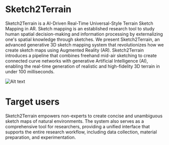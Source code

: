 # Sketch2Terrain
Sketch2Terrain is a AI-Driven Real-Time Universal-Style Terrain Sketch Mapping in AR. Sketch mapping is an established research tool to study human spatial decision-making and information processing by externalizing one's spatial knowledge through sketches. We present Sketch2Terrain, an advanced generative 3D sketch mapping system that revolutionizes how we create sketch maps using Augmented Reality (AR). Sketch2Terrain introduces a pipeline that combines freehand mid-air sketching to create connected curve networks with generative Artificial Intelligence (AI), enabling the real-time generation of realistic and high-fidelity 3D terrain in under 100 milliseconds. 

![Alt text](https://github.com/ETH-IKG/Sketch2Terrain/blob/main/images/Teasor.png?raw=true "The apparatus and workflow of the interface.")

# Target users
Sketch2Terrain empowers non-experts to create concise and unambiguous sketch maps of natural environments. The system also serves as a comprehensive tool for researchers, providing a unified interface that supports the entire research workflow, including data collection, material preparation, and experimentation.
